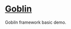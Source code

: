 <p align="center">
    <a href="https://www.toom1996.com" target="_blank">
        <h1>Goblin</h1>
    </a>
</p>
Gobiln framework basic demo.


